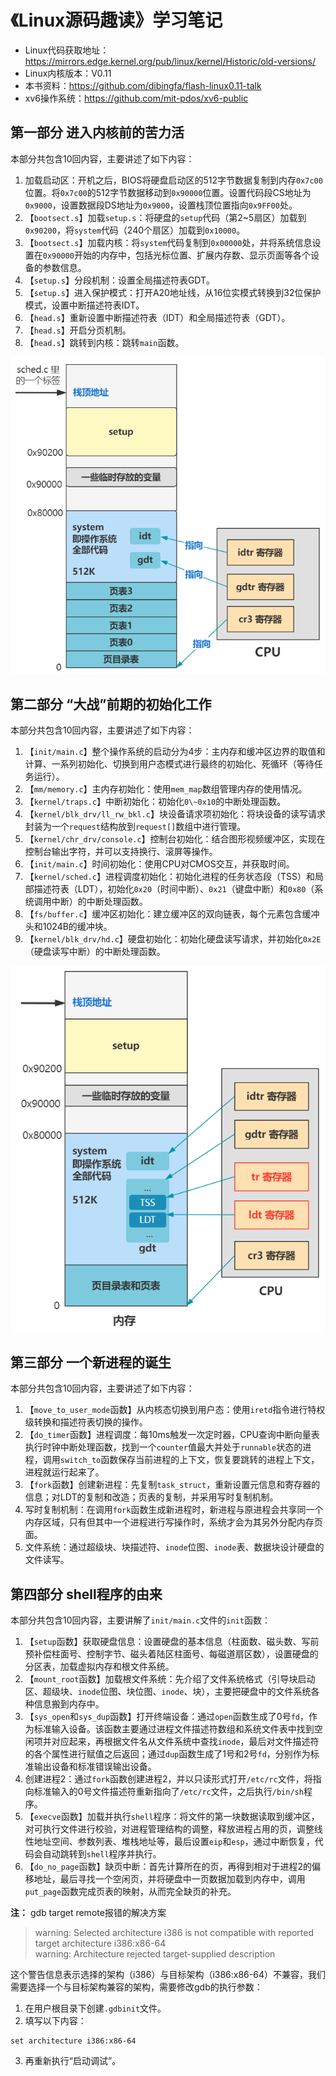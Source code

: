 # 《Linux源码趣读》学习笔记

- Linux代码获取地址：https://mirrors.edge.kernel.org/pub/linux/kernel/Historic/old-versions/
- Linux内核版本：V0.11
- 本书资料：https://github.com/dibingfa/flash-linux0.11-talk
- xv6操作系统：https://github.com/mit-pdos/xv6-public

## 第一部分 进入内核前的苦力活

本部分共包含10回内容，主要讲述了如下内容：
1. 加载启动区：开机之后，BIOS将硬盘启动区的512字节数据复制到内存`0x7c00`位置。将`0x7c00`的512字节数据移动到`0x90000`位置。设置代码段CS地址为`0x9000`，设置数据段DS地址为`0x9000`，设置栈顶位置指向`0x9FF00`处。
2. 【`bootsect.s`】加载`setup.s`：将硬盘的`setup`代码（第2\~5扇区）加载到`0x90200`，将`system`代码（240个扇区）加载到`0x10000`。
3. 【`bootsect.s`】加载内核：将`system`代码复制到`0x00000`处，并将系统信息设置在`0x90000`开始的内存中，包括光标位置、扩展内存数、显示页面等各个设备的参数信息。
4. 【`setup.s`】分段机制：设置全局描述符表GDT。
5. 【`setup.s`】进入保护模式：打开A20地址线，从16位实模式转换到32位保护模式，设置中断描述符表IDT。
6. 【`head.s`】重新设置中断描述符表（IDT）和全局描述符表（GDT）。
7. 【`head.s`】开启分页机制。
8. 【`head.s`】跳转到内核：跳转`main`函数。

![第一部分之后的操作系统的内存分配](part01/images/ch10-memory-before-main.png)

## 第二部分 “大战”前期的初始化工作

本部分共包含10回内容，主要讲述了如下内容：
1. 【`init/main.c`】整个操作系统的启动分为4步：主内存和缓冲区边界的取值和计算、一系列初始化、切换到用户态模式进行最终的初始化、死循环（等待任务运行）。
2. 【`mm/memory.c`】主内存初始化：使用`mem_map`数组管理内存的使用情况。
3. 【`kernel/traps.c`】中断初始化：初始化`0\~0x10`的中断处理函数。
4. 【`kernel/blk_drv/ll_rw_bkl.c`】块设备请求项初始化：将块设备的读写请求封装为一个`request`结构放到`request[]`数组中进行管理。
5. 【`kernel/chr_drv/console.c`】控制台初始化：结合图形视频缓冲区，实现在控制台输出字符，并可以支持换行、滚屏等操作。
6. 【`init/main.c`】时间初始化：使用CPU对CMOS交互，并获取时间。
7. 【`kernel/sched.c`】进程调度初始化：初始化进程的任务状态段（TSS）和局部描述符表（LDT），初始化`0x20`（时间中断）、`0x21`（键盘中断）和`0x80`（系统调用中断）的中断处理函数。
8. 【`fs/buffer.c`】缓冲区初始化：建立缓冲区的双向链表，每个元素包含缓冲头和1024B的缓冲块。
9. 【`kernel/blk_drv/hd.c`】硬盘初始化：初始化硬盘读写请求，并初始化`0x2E`（硬盘读写中断）的中断处理函数。

![第二部分之后的操作系统的内存分配](part02/images/ch18-tss-ldt.png)

## 第三部分 一个新进程的诞生

本部分共包含10回内容，主要讲述了如下内容：
1. 【`move_to_user_mode`函数】从内核态切换到用户态：使用`iretd`指令进行特权级转换和描述符表切换的操作。
2. 【`do_timer`函数】进程调度：每10ms触发一次定时器，CPU查询中断向量表执行时钟中断处理函数，找到一个`counter`值最大并处于`runnable`状态的进程，调用`switch_to`函数保存当前进程的上下文，恢复要跳转的进程上下文，进程就运行起来了。
3. 【`fork`函数】创建新进程：先复制`task_struct`，重新设置元信息和寄存器的信息；对LDT的复制和改造；页表的复制，并采用写时复制机制。
4. 写时复制机制：在调用`fork`函数生成新进程时，新进程与原进程会共享同一个内存区域，只有但其中一个进程进行写操作时，系统才会为其另外分配内存页面。
5. 文件系统：通过超级块、块描述符、`inode`位图、`inode`表、数据块设计硬盘的文件读写。

## 第四部分 shell程序的由来

本部分共包含10回内容，主要讲解了`init/main.c`文件的`init`函数：
1. 【`setup`函数】获取硬盘信息：设置硬盘的基本信息（柱面数、磁头数、写前预补偿柱面号、控制字节、磁头着陆区柱面号、每磁道扇区数），设置硬盘的分区表，加载虚拟内存和根文件系统。
2. 【`mount_root`函数】加载根文件系统：先介绍了文件系统格式（引导块启动区、超级块、`inode`位图、块位图、`inode`、块），主要把硬盘中的文件系统各种信息搬到内存中。
3. 【`sys_open`和`sys_dup`函数】打开终端设备：通过`open`函数生成了0号`fd`，作为标准输入设备。该函数主要通过进程文件描述符数组和系统文件表中找到空闲项并对应起来，再根据文件名从文件系统中查找`inode`，最后对文件描述符的各个属性进行赋值之后返回；通过`dup`函数生成了1号和2号`fd`，分别作为标准输出设备和标准错误输出设备。
4. 创建进程2：通过`fork`函数创建进程2，并以只读形式打开`/etc/rc`文件，将指向标准输入的0号文件描述符重新指向了`/etc/rc`文件，之后执行`/bin/sh`程序。
5. 【`execve`函数】加载并执行`shell`程序：将文件的第一块数据读取到缓冲区，对可执行文件进行校验，对进程管理结构的调整，释放进程占用的页，调整线性地址空间、参数列表、堆栈地址等，最后设置`eip`和`esp`，通过中断恢复，代码会自动跳转到`shell`程序并执行。
6. 【`do_no_page`函数】缺页中断：首先计算所在的页，再得到相对于进程2的偏移地址，最后寻找一个空闲页，并将硬盘中一页数据加载到内存中，调用`put_page`函数完成页表的映射，从而完全缺页的补充。

**注：** gdb target remote报错的解决方案

> warning: Selected architecture i386 is not compatible with reported target architecture i386:x86-64  
warning: Architecture rejected target-supplied description  

这个警告信息表示选择的架构（i386）与目标架构（i386:x86-64）不兼容，我们需要选择一个与目标架构兼容的架构，需要修改gdb的执行参数：

1. 在用户根目录下创建`.gdbinit`文件。
2. 填写以下内容：

```shell
set architecture i386:x86-64
```

3. 再重新执行“启动调试”。